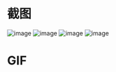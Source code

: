 # 截图
![image](https://github.com/conghuahuadan/CNiaoPlay/blob/master/screenshots/snipaste_20170605_180221.png?raw=true)
![image](https://github.com/conghuahuadan/CNiaoPlay/blob/master/screenshots/snipaste_20170605_180240.png?raw=true)
![image](https://github.com/conghuahuadan/CNiaoPlay/blob/master/screenshots/snipaste_20170605_180247.png?raw=true)
![image](https://github.com/conghuahuadan/CNiaoPlay/blob/master/screenshots/snipaste_20170605_180300.png?raw=true)

# GIF

